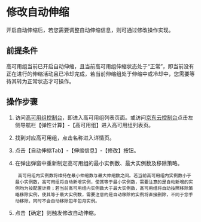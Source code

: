 # 修改自动伸缩

开启自动伸缩后，若您需要调整自动伸缩信息，则可通过修改操作实现。

## 前提条件
高可用组当前已开启自动伸缩，且当前高可用组伸缩状态处于“正常”，即当前没有正在进行的伸缩活动且已冷却完成，若当前伸缩组处于伸缩中或冷却中，您需要等待其转为正常状态才可操作。

## 操作步骤

1. 访问[高可用组控制台](https://cns-console.jdcloud.com/availabilitygroup/list)，即进入高可用组列表页面。或访问[京东云控制台](https://console.jdcloud.com)点击左侧导航栏【弹性计算】-【高可用组】进入高可用组列表页。 
2. 找到对应高可用组，点击名称进入详情页。
3. 点击【自动伸缩Tab】-【伸缩信息】-【修改】按钮。
4. 在弹出弹窗中重新制定高可用组的最小实例数、最大实例数及移除策略。
		
		高可用组内实例数将维持在最小伸缩数与最大伸缩数之间。若当前高可用组内实例数小于最小实例数，高可用组将自动新增实例，使其等于最小实例数，需要注意的是自动新增的实例均为按配置计费；若当前高可用组内实例数大于最大实例数，高可用组将自动按照移除策略移除实例，使其等于最大实例数，需要注意的是自动移除的实例将直接删除，不同于您手动移除，同时不会自动移除包年包月实例。

5. 点击【确定】则触发修改自动伸缩。

